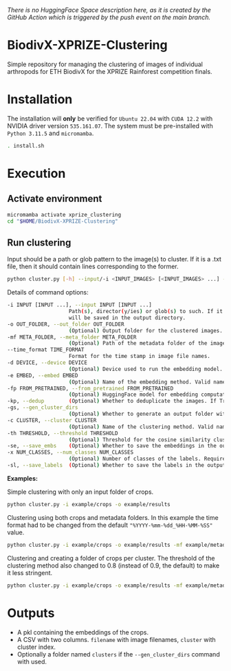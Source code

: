 *There is no HuggingFace Space description here, as it is created by the GitHub Action which is triggered by the push event on the main branch.*

# BiodivX-XPRIZE-Clustering
Simple repository for managing the clustering of images of individual arthropods for ETH BiodivX for the XPRIZE Rainforest competition finals.

# Installation
The installation will **only** be verified for `Ubuntu 22.04` with `CUDA 12.2` with NVIDIA driver version `535.161.07`. The system must be pre-installed with `Python 3.11.5` and `micromamba`.

```bash
. install.sh
```

# Execution
## Activate environment

```bash
micromamba activate xprize_clustering
cd "$HOME/BiodivX-XPRIZE-Clustering"
```

## Run clustering
Input should be a path or glob pattern to the image(s) to cluster. If it is a .txt file, then it should contain lines corresponding to the former.

```bash
python cluster.py [-h] --input/-i <INPUT_IMAGES> [<INPUT_IMAGES> ...] --out_folder/-o <OUTPUT_FOLDER> [--meta_folder/-mf <META_FOLDER>] [--time_format <TIME_FORMAT>] [--device/-d <DEVICE>] [--embed/-e <EMBED>] [--from_pretrained/-fp <FROM_PRETRAINED>] [--dedup/-kp] [--gen_cluster_dirs/-gs] [--cluster/-c <CLUSTER>] [--threshold/-th <THRESHOLD>] [--save_embs/-se] [--save_labels/-sl] [--num_classes/-x <NUM_CLASSES>] 
```

Details of command options:
```bash
-i INPUT [INPUT ...], --input INPUT [INPUT ...]
                    Path(s), director(y/ies) or glob(s) to such. If it is a .txt file, then it should contain lines corresponding to the former. Outputs
                    will be saved in the output directory.
-o OUT_FOLDER, --out_folder OUT_FOLDER
                    (Optional) Output folder for the clustered images.
-mf META_FOLDER, --meta_folder META_FOLDER
                    (Optional) Path of the metadata folder of the images. Useful for feature extraction.
--time_format TIME_FORMAT
                    Format for the time stamp in image file names.
-d DEVICE, --device DEVICE
                    (Optional) Device used to run the embedding model. Defaults to cuda:0 if available, else 'cpu'.
-e EMBED, --embed EMBED
                    (Optional) Name of the embedding method. Valid names: dict_keys(['dino', 'hierarchical'])
-fp FROM_PRETRAINED, --from_pretrained FROM_PRETRAINED
                    (Optional) HuggingFace model for embedding computation. Only required if 'embed=dino'.
-kp, --dedup        (Optional) Whether to deduplicate the images. If True, then all images will be stored in subfolders.
-gs, --gen_cluster_dirs
                    (Optional) Whether to generate an output folder with one subfolder for each cluster. Outliers are left aside.
-c CLUSTER, --cluster CLUSTER
                    (Optional) Name of the clustering method. Valid names: dict_keys(['cosine'])
-th THRESHOLD, --threshold THRESHOLD
                    (Optional) Threshold for the cosine similarity clustering.
-se, --save_embs    (Optional) Whether to save the embeddings in the output file.
-x NUM_CLASSES, --num_classes NUM_CLASSES
                    (Optional) Number of classes of the labels. Required for the evaluation
-sl, --save_labels  (Optional) Whether to save the labels in the output file. Labels must exit.
```

**Examples:**

Simple clustering with only an input folder of crops.

```bash
python cluster.py -i example/crops -o example/results
```

Clustering using both crops and metadata folders. In this example the time format had to be changed from the default `"%YYYY-%mm-%dd_%HH-%MM-%SS"` value.

```bash
python cluster.py -i example/crops -o example/results -mf example/metadata --time_format "%Y%m%d%H%M%S"
```

Clustering and creating a folder of crops per cluster. The threshold of the clustering method also changed to 0.8 (instead of 0.9, the default) to make it less stringent.

```bash
python cluster.py -i example/crops -o example/results -mf example/metadata --time_format "%Y%m%d%H%M%S" --gen_cluster_dirs -th 0.8
```

# Outputs

* A pkl containing the embeddings of the crops. 
* A CSV with two columns. `filename` with image filenames, `cluster` with cluster index.
* Optionally a folder named `clusters` if the `--gen_cluster_dirs` command with used.